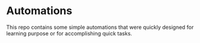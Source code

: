 # Automations

This repo contains some simple automations that were quickly designed for learning purpose or for accomplishing quick tasks.
